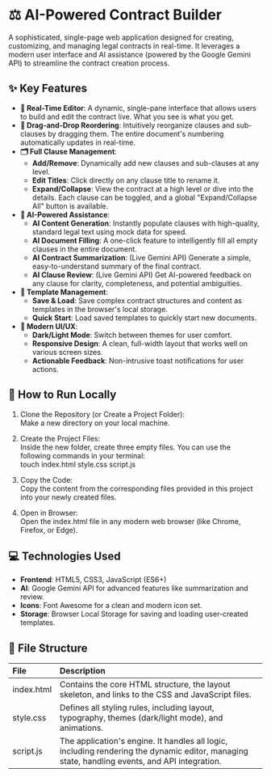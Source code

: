 # **⚖️ AI-Powered Contract Builder**

A sophisticated, single-page web application designed for creating, customizing, and managing legal contracts in real-time. It leverages a modern user interface and AI assistance (powered by the Google Gemini API) to streamline the contract creation process.

## **✨ Key Features**

* **📝 Real-Time Editor**: A dynamic, single-pane interface that allows users to build and edit the contract live. What you see is what you get.  
* **🤏 Drag-and-Drop Reordering**: Intuitively reorganize clauses and sub-clauses by dragging them. The entire document's numbering automatically updates in real-time.  
* **🗂️ Full Clause Management**:  
  * **Add/Remove**: Dynamically add new clauses and sub-clauses at any level.  
  * **Edit Titles**: Click directly on any clause title to rename it.  
  * **Expand/Collapse**: View the contract at a high level or dive into the details. Each clause can be toggled, and a global "Expand/Collapse All" button is available.  
* **🤖 AI-Powered Assistance**:  
  * **AI Content Generation**: Instantly populate clauses with high-quality, standard legal text using mock data for speed.  
  * **AI Document Filling**: A one-click feature to intelligently fill all empty clauses in the entire document.  
  * **AI Contract Summarization**: (Live Gemini API) Generate a simple, easy-to-understand summary of the final contract.  
  * **AI Clause Review**: (Live Gemini API) Get AI-powered feedback on any clause for clarity, completeness, and potential ambiguities.  
* **💾 Template Management**:  
  * **Save & Load**: Save complex contract structures and content as templates in the browser's local storage.  
  * **Quick Start**: Load saved templates to quickly start new documents.  
* **🎨 Modern UI/UX**:  
  * **Dark/Light Mode**: Switch between themes for user comfort.  
  * **Responsive Design**: A clean, full-width layout that works well on various screen sizes.  
  * **Actionable Feedback**: Non-intrusive toast notifications for user actions.

## **🚀 How to Run Locally**

1. Clone the Repository (or Create a Project Folder):  
   Make a new directory on your local machine.  
2. Create the Project Files:  
   Inside the new folder, create three empty files. You can use the following commands in your terminal:  
   touch index.html style.css script.js

3. Copy the Code:  
   Copy the content from the corresponding files provided in this project into your newly created files.  
4. Open in Browser:  
   Open the index.html file in any modern web browser (like Chrome, Firefox, or Edge).

## **💻 Technologies Used**

* **Frontend**: HTML5, CSS3, JavaScript (ES6+)  
* **AI**: Google Gemini API for advanced features like summarization and review.  
* **Icons**: Font Awesome for a clean and modern icon set.  
* **Storage**: Browser Local Storage for saving and loading user-created templates.

## **📂 File Structure**

| File | Description |
| :---- | :---- |
| index.html | Contains the core HTML structure, the layout skeleton, and links to the CSS and JavaScript files. |
| style.css | Defines all styling rules, including layout, typography, themes (dark/light mode), and animations. |
| script.js | The application's engine. It handles all logic, including rendering the dynamic editor, managing state, handling events, and API integration. |

